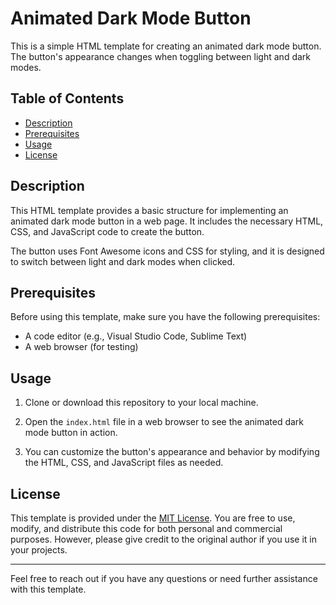 # Animated Dark Mode Button

This is a simple HTML template for creating an animated dark mode button. The button's appearance changes when toggling between light and dark modes.

## Table of Contents

- [Description](#description)
- [Prerequisites](#prerequisites)
- [Usage](#usage)
- [License](#license)

## Description

This HTML template provides a basic structure for implementing an animated dark mode button in a web page. It includes the necessary HTML, CSS, and JavaScript code to create the button.

The button uses Font Awesome icons and CSS for styling, and it is designed to switch between light and dark modes when clicked.

## Prerequisites

Before using this template, make sure you have the following prerequisites:

- A code editor (e.g., Visual Studio Code, Sublime Text)
- A web browser (for testing)

## Usage

1. Clone or download this repository to your local machine.

2. Open the `index.html` file in a web browser to see the animated dark mode button in action.

3. You can customize the button's appearance and behavior by modifying the HTML, CSS, and JavaScript files as needed.

## License

This template is provided under the [MIT License](LICENSE). You are free to use, modify, and distribute this code for both personal and commercial purposes. However, please give credit to the original author if you use it in your projects.

---

Feel free to reach out if you have any questions or need further assistance with this template.
